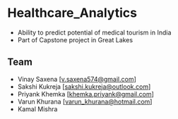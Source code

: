 # Healthcare_Analytics

* Ability to predict potential of medical tourism in India
* Part of Capstone project in Great Lakes

## Team

* Vinay Saxena [v.saxena574@gmail.com]
* Sakshi Kukreja [sakshi.kukreja@outlook.com]
* Priyank Khemka [khemka.priyank@gmail.com]
* Varun Khurana [varun_khurana@hotmail.com]
* Kamal Mishra

